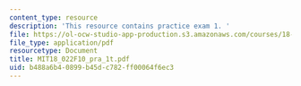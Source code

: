 ```yaml
---
content_type: resource
description: 'This resource contains practice exam 1. '
file: https://ol-ocw-studio-app-production.s3.amazonaws.com/courses/18-022-calculus-of-several-variables-fall-2010/b488a6b40899b45dc782ff00064f6ec3_MIT18_022F10_pra_1t.pdf
file_type: application/pdf
resourcetype: Document
title: MIT18_022F10_pra_1t.pdf
uid: b488a6b4-0899-b45d-c782-ff00064f6ec3
---
```

